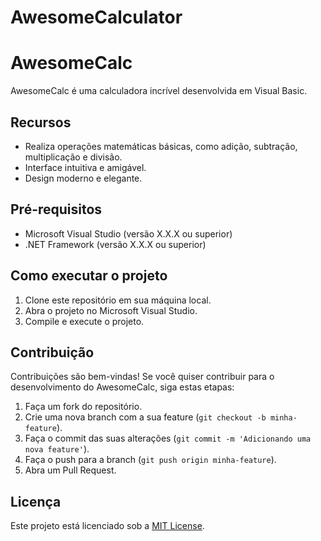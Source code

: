 # AwesomeCalculator
# AwesomeCalc

AwesomeCalc é uma calculadora incrível desenvolvida em Visual Basic.

## Recursos

- Realiza operações matemáticas básicas, como adição, subtração, multiplicação e divisão.
- Interface intuitiva e amigável.
- Design moderno e elegante.

## Pré-requisitos

- Microsoft Visual Studio (versão X.X.X ou superior)
- .NET Framework (versão X.X.X ou superior)

## Como executar o projeto

1. Clone este repositório em sua máquina local.
2. Abra o projeto no Microsoft Visual Studio.
3. Compile e execute o projeto.

## Contribuição

Contribuições são bem-vindas! Se você quiser contribuir para o desenvolvimento do AwesomeCalc, siga estas etapas:

1. Faça um fork do repositório.
2. Crie uma nova branch com a sua feature (`git checkout -b minha-feature`).
3. Faça o commit das suas alterações (`git commit -m 'Adicionando uma nova feature'`).
4. Faça o push para a branch (`git push origin minha-feature`).
5. Abra um Pull Request.

## Licença

Este projeto está licenciado sob a [MIT License](LICENSE).
